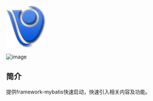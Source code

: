 ![image](./logo-simple.png)

![image](https://img.shields.io/badge/jdk-8%2B-blue.svg)

## 简介

提供framework-mybatis快速启动，快速引入相关内容及功能。